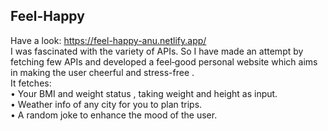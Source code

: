 ## Feel-Happy
Have a look: https://feel-happy-anu.netlify.app/  \
I was fascinated with the variety of APIs. So I have made an attempt by fetching few APIs and developed a feel‐good personal website which
aims in making the user cheerful and stress-free .\
It fetches:\
• Your BMI and weight status , taking weight and height as input.\
• Weather info of any city for you to plan trips.\
• A random joke to enhance the mood of the user.
